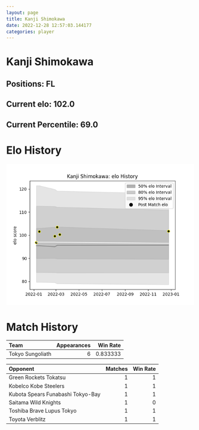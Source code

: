 ```yaml
---  
layout: page  
title: Kanji Shimokawa  
date: 2022-12-28 12:57:03.144177  
categories: player  
---
```

# Kanji Shimokawa

## Positions: FL

## Current elo: 102.0

## Current Percentile: 69.0

# Elo History


![elo history](history_KanjiShimokawa.png)
# Match History


| Team             |   Appearances |   Win Rate |
|:-----------------|--------------:|-----------:|
| Tokyo Sungoliath |             6 |   0.833333 |

| Opponent                          |   Matches |   Win Rate |
|:----------------------------------|----------:|-----------:|
| Green Rockets Tokatsu             |         1 |          1 |
| Kobelco Kobe Steelers             |         1 |          1 |
| Kubota Spears Funabashi Tokyo-Bay |         1 |          1 |
| Saitama Wild Knights              |         1 |          0 |
| Toshiba Brave Lupus Tokyo         |         1 |          1 |
| Toyota Verblitz                   |         1 |          1 |
